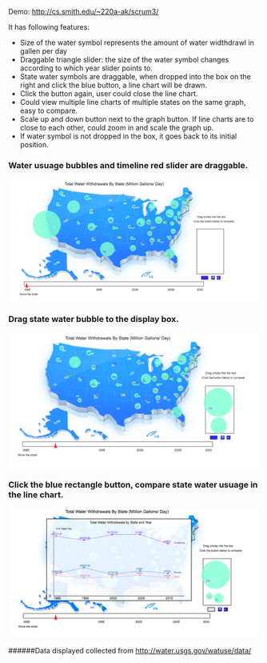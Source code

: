 Demo: http://cs.smith.edu/~220a-ak/scrum3/

It has following features: 
+ Size of the water symbol represents the amount of water widthdrawl in gallen per day
+ Draggable triangle slider: the size of the water symbol changes according to which year slider points to.
+ State water symbols are draggable, when dropped into the box on the right and click the blue button, a line chart will be drawn.
+ Click the button again, user could close the line chart. 
+ Could view multiple line charts of multiple states on the same graph, easy to compare. 
+ Scale up and down button next to the graph button. If line charts are to close to each other, could zoom in and scale the graph up. 
+ If water symbol is not dropped in the box, it goes back to its initial position.

### Water usuage bubbles and timeline red slider are draggable.
![alt text](https://github.com/TianyunXu923/U.S.-States-Water-Usage/blob/master/demoImg1.png )

### Drag state water bubble to the display box. 
![alt text](https://github.com/TianyunXu923/U.S.-States-Water-Usage/blob/master/demoImg2.png )

### Click the blue rectangle button, compare state water usuage in the line chart.
![alt text](https://github.com/TianyunXu923/U.S.-States-Water-Usage/blob/master/demoImg3.png )


######Data displayed collected from http://water.usgs.gov/watuse/data/
